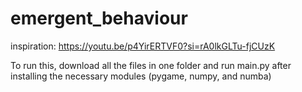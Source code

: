 # emergent_behaviour
inspiration: https://youtu.be/p4YirERTVF0?si=rA0lkGLTu-fjCUzK

To run this, download all the files in one folder and run main.py after installing the necessary modules (pygame, numpy, and numba)
